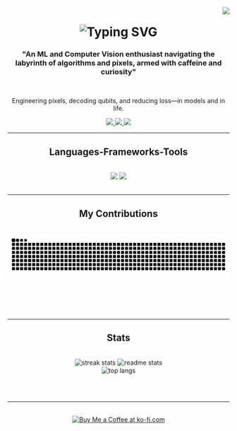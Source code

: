 <img align="right" src="https://visitor-badge.laobi.icu/badge?page_id=Ni2thin.Ni2thin" />

<h1 align="center">
    <img src="https://readme-typing-svg.herokuapp.com?font=Merriweather&size=35&pause=1000&color=1F3222F4&center=true&vCenter=true&width=500&height=70&lines=Konnichiwa;I'm+Nitthin" alt="Typing SVG" /> 
</h1>

<h3 align="center">"An ML and Computer Vision enthusiast navigating the labyrinth of algorithms and pixels, armed with caffeine and curiosity" </h3>

<br/>

<div align="center">

 Engineering pixels, decoding qubits, and reducing loss—in models and in life.

 </div>
 
<div align="center"> 
  <a href="mailto:nihttin12@gmail.com">
    <img src="https://img.shields.io/badge/Gmail-333333?style=for-the-badge&logo=gmail&logoColor=red" />
  </a>
  <a href="https://linkedin.com/in/nitthin-kumar-10831124b/" target="_blank">
    <img src="https://img.shields.io/badge/LinkedIn-0077B5?style=for-the-badge&logo=linkedin&logoColor=white" target="_blank" />
  </a>
  <a href="https://your-portfolio-link.com" target="_blank">
     <img src="https://img.shields.io/badge/Portfolio-FF5722?style=for-the-badge&logo=todoist&logoColor=white" target="_blank" />
  </a>
</div>

 <hr/>
 
<h2 align="center"> Languages-Frameworks-Tools </h2>
<br/>
<div align="center">
 <img src="https://skillicons.dev/icons?i=opencv,html,css,vscode,github,tailwind,git,r" /> 
<img src="https://skillicons.dev/icons?i=nodejs,python,go,javascript,typescript,mongodb,c,java,nextjs,mysql,flask" />
 <br>



</div>

<br/>
<hr/>

<div align="center">
  <h2> My Contributions </h2>
  <br>
  <img alt="snake eating my contributions" src="https://raw.githubusercontent.com/Ni2thin/Ni2thin/output/github-contribution-grid-snake.svg" />
  
  <br/><br/><br/>
</div>

<hr/>

<h2 align="center"> Stats </h2>
<br>
<div align=center>
  <img width=390 src="https://github-readme-streak-stats.herokuapp.com/?user=Ni2thin&theme=vue-dark&hide_border=true" alt="streak stats"/>
  <img width=390 src="https://github-readme-stats.vercel.app/api?username=Ni2thin&theme=vue-dark&show_icons=true&hide_border=true&count_private=true" alt="readme stats" />
  <br/>
  <img width=325 align="center" src="https://github-readme-stats.vercel.app/api/top-langs/?username=Ni2thin&theme=vue-dark&show_icons=true&hide_border=true&layout=compact" alt="top langs" />
</div>

<br/><br/>

<hr/>

<br/>

<div align="center">
  <a href="https://ko-fi.com/nitthin12" target="_blank">
    <img height="64" style="border:0px;height:64px;" src="https://storage.ko-fi.com/cdn/kofi1.png?v=3" border="0" alt="Buy Me a Coffee at ko-fi.com" />
  </a>
</div>


<br/>
